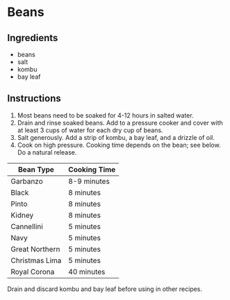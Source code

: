 # Beans

## Ingredients

- beans
- salt
- kombu
- bay leaf

## Instructions

1. Most beans need to be soaked for 4-12 hours in salted water.
2. Drain and rinse soaked beans. Add to a pressure cooker and cover with at least 3 cups of water for each dry cup of beans.
3. Salt generously. Add a strip of kombu, a bay leaf, and a drizzle of oil.
4. Cook on high pressure. Cooking time depends on the bean; see below. Do a natural release.

| Bean Type                | Cooking Time |
|--------------------------|--------------|
| Garbanzo                 | 8-9 minutes  |
| Black                    | 8 minutes    |
| Pinto                    | 8 minutes    |
| Kidney                   | 8 minutes    |
| Cannellini               | 5 minutes    |
| Navy                     | 5 minutes    |
| Great Northern           | 5 minutes    |
| Christmas Lima           | 5 minutes    |
| Royal Corona             | 40 minutes   |

Drain and discard kombu and bay leaf before using in other recipes.
